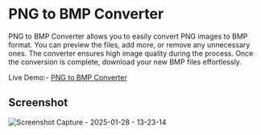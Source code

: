 # PNG to BMP Converter

PNG to BMP Converter allows you to easily convert PNG images to BMP format. You can preview the files, add more, or remove any unnecessary ones. The converter ensures high image quality during the process. Once the conversion is complete, download your new BMP files effortlessly.

Live Demo:- [PNG to BMP Converter](https://prepphint.com/png-to-bmp/)

## Screenshot
![Screenshot Capture - 2025-01-28 - 13-23-14](https://github.com/user-attachments/assets/86b383a7-51c2-4d5e-a1b3-1413d6308c43)
